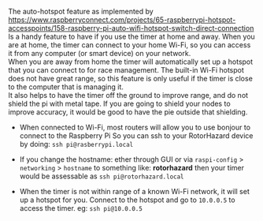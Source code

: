 The auto-hotspot feature as implemented
by  https://www.raspberryconnect.com/projects/65-raspberrypi-hotspot-accesspoints/158-raspberry-pi-auto-wifi-hotspot-switch-direct-connection
Is a handy feature to have if you use the timer at home and away. When you are at home, the timer can connect
to your home Wi-Fi, so you can access it from any computer (or smart device) on your network.  
When you are away from home the timer will automatically set up a hotspot that you can connect to for race management.
The built-in Wi-Fi hotspot does not have great range, so this feature is only useful if the timer
is close to the computer that is managing it.  
It also helps to have the timer off the ground to improve range, and do not shield the pi with metal tape.
If you are going to shield your nodes to improve accuracy, it would be good to have the pie outside that shielding.

* When connected to Wi-Fi, most routers will allow you to use bonjour to connect to the Raspberry Pi
  So you can ssh to your RotorHazard device by doing: `ssh pi@rasberrypi.local`
* If you change the hostname: ether through GUI or via `raspi-config` > `networking` > `hostname` to something like:
  **rotorhazard**  then your timer would be assessable as `ssh pi@rotorhazard.local`

* When the timer is not within range of a known Wi-Fi network, it will set up a hotspot for you.
  Connect to the hotspot and go to `10.0.0.5` to access the timer. eg: `ssh pi@10.0.0.5` 
 

